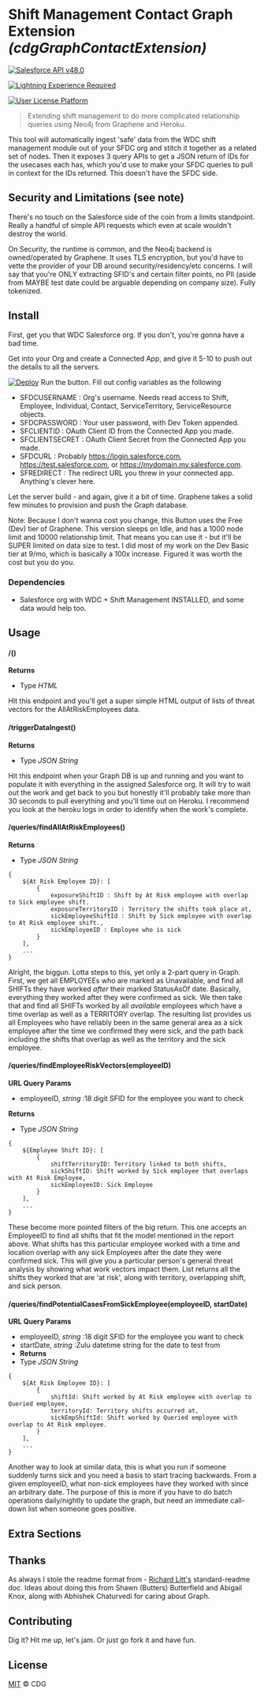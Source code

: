 # Shift Management Contact Graph Extension _(cdgGraphContactExtension)_


[![Salesforce API v48.0](https://img.shields.io/badge/Salesforce%20API-v48.0-blue.svg)]()

[![Lightning Experience Required](https://img.shields.io/badge/Lightning%20Experience-Required-informational.svg)]()

[![User License Platform](https://img.shields.io/badge/User%20License-Platform-032e61.svg)]()


> Extending shift management to do more complicated relationship queries using Neo4j from Graphene and Heroku.

This tool will automatically ingest 'safe' data from the WDC shift management module out of your SFDC org and stitch it together as a related set of nodes. Then it exposes 3 query APIs to get a JSON return of IDs for the usecases each has, which you'd use to make your SFDC queries to pull in context for the IDs returned. This doesn't have the SFDC side.

## Security and Limitations (see note)
There's no touch on the Salesforce side of the coin from a limits standpoint. Really a handful of simple API requests which even at scale wouldn't destroy the world. 

On Security, the runtime is common, and the Neo4j backend is owned/operated by Graphene. It uses TLS encryption, but you'd have to vette the provider of your DB around security/residency/etc concerns. I will say that you're ONLY extracting SFID's and certain filter points, no PII (aside from MAYBE test date could be arguable depending on company size). Fully tokenized.

## Install

First, get you that WDC Salesforce org. If you don't, you're gonna have a bad time.

Get into your Org and create a Connected App, and give it 5-10 to push out the details to all the servers. 

[![Deploy](https://www.herokucdn.com/deploy/button.svg)](https://heroku.com/deploy?template=https://github.com/cowie/wdcGraphContactExtension)
Run the button. Fill out config variables as the following
* SFDCUSERNAME : Org's username. Needs read access to Shift, Employee, Individual, Contact, ServiceTerritory, ServiceResource objects.
* SFDCPASSWORD : Your user password, with Dev Token appended.
* SFCLIENTID : OAuth Client ID from the Connected App you made.
* SFCLIENTSECRET : OAuth Client Secret from the Connected App you made.
* SFDCURL : Probably https://login.salesforce.com, https://test.salesforce.com, or https://mydomain.my.salesforce.com.
* SFREDIRECT : The redirect URL you threw in your connected app. Anything's clever here.

Let the server build - and again, give it a bit of time. Graphene takes a solid few minutes to provision and push the Graph database.

Note: Because I don't wanna cost you change, this Button uses the Free (Dev) tier of Graphene. This version sleeps on Idle, and has a 1000 node limit and 10000 relationship limit. That means you can use it - but it'll be SUPER limited on data size to test. I did most of my work on the Dev Basic tier at 9/mo, which is basically a 100x increase. Figured it was worth the cost but you do you.

### Dependencies
* Salesforce org with WDC + Shift Management INSTALLED, and some data would help too.

## Usage

#### /()
**Returns**
* Type *HTML*

Hit this endpoint and you'll get a super simple HTML output of lists of threat vectors for the AllAtRiskEmployees data.

#### /triggerDataIngest()
**Returns**
* Type *JSON String*

Hit this endpoint when your Graph DB is up and running and you want to populate it with everything in the assigned Salesforce org. It will try to wait out the work and get back to you but honestly it'll probably take more than 30 seconds to pull everything and you'll time out on Heroku. I recommend you look at the heroku logs in order to identify when the work's complete.

#### /queries/findAllAtRiskEmployees()
**Returns**
* Type *JSON String*
```
{
    ${At Risk Employee ID}: [
        {
            exposureShiftID : Shift by At Risk employee with overlap to Sick employee shift.
            exposureTerritoryID : Territory the shifts took place at,
            sickEmployeeShiftId : Shift by Sick employee with overlap to At Risk employee shift.,
            sickEmployeeID : Employee who is sick
        }
    ], 
    ...
}
```

Alright, the biggun. Lotta steps to this, yet only a 2-part query in Graph. First, we get all EMPLOYEEs who are marked as Unavailable, and find all SHIFTs they have worked *after* their marked StatusAsOf date. Basically, everything they worked after they were confirmed as sick. We then take that and find all SHIFTs worked by all *available* employees which have a time overlap as well as a TERRITORY overlap. The resulting list provides us all Employees who have reliably been in the same general area as a sick employee after the time we confirmed they were sick, and the path back including the shifts that overlap as well as the territory and the sick employee.

#### /queries/findEmployeeRiskVectors(employeeID)
**URL Query Params**
* employeeID, *string* :18 digit SFID for the employee you want to check

**Returns**
* Type *JSON String*
```
{
    ${Employee Shift ID}: [
        {
            shiftTerritoryID: Territory linked to both shifts,
            sickShiftID: Shift worked by Sick employee that overlaps with At Risk Employee,
            sickEmployeeID: Sick Employee
        }
    ], 
    ...
}
```

These become more pointed filters of the big return. This one accepts an EmployeeID to find all shifts that fit the model mentioned in the report above. What shifts has this particular employee worked with a time and location overlap with any sick Employees after the date they were confirmed sick. This will give you a particular person's general threat analysis by showing what work vectors impact them. List returns all the shifts they worked that are 'at risk', along with territory, overlapping shift, and sick person.


#### /queries/findPotentialCasesFromSickEmployee(employeeID, startDate)
**URL Query Params**
* employeeID, *string* :18 digit SFID for the employee you want to check
* startDate, *string* :Zulu datetime string for the date to test from
* **Returns**
* Type *JSON String*
```
{
    ${At Risk Employee ID}: [
        {
            shiftId: Shift worked by At Risk employee with overlap to Queried employee,
            territoryId: Territory shifts occurred at,
            sickEmpShiftId: Shift worked by Queried employee with overlap to At Risk employee.
        }
    ], 
    ...
}
```

Another way to look at similar data, this is what you run if someone suddenly turns sick and you need a basis to start tracing backwards. From a given employeeID, what non-sick employees have they worked with since an arbitrary date. The purpose of this is more if you have to do batch operations daily/nightly to update the graph, but need an immediate call-down list when someone goes positive.


## Extra Sections
## Thanks
<!--Don't be a jerk thank those who helped you-->
As always I stole the readme format from - [Richard Litt's](https://github.com/RichardLitt/standard-readme/blob/master/spec.md) standard-readme doc. Ideas about doing this from Shawn (Butters) Butterfield and Abigail Knox, along with Abhishek Chaturvedi for caring about Graph.

## Contributing
<!--Give instructions on how to contribute to this repository. Where do I ask questions? Do you accept PRs? What are the requirements to contribute? Don't be a jerk. Use issues if you can.-->
Dig it? Hit me up, let's jam. Or just go fork it and have fun.

## License
<!-- Actually required. State the owner, -->
[MIT](LICENSE) © CDG
